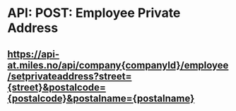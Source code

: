 API: POST: Employee Private Address
===
https://api-at.miles.no/api/company{companyId}/employee/setprivateaddress?street={street}&postalcode={postalcode}&postalname={postalname}
---
